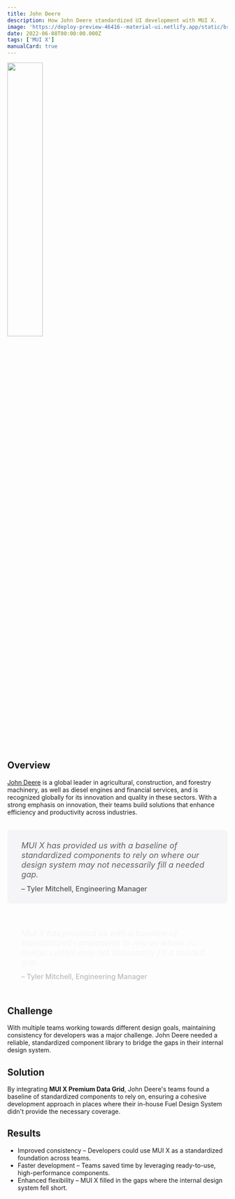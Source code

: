 ```yaml
---
title: John Deere
description: How John Deere standardized UI development with MUI X.
image: 'https://deploy-preview-46416--material-ui.netlify.app/static/branding/companies/johndeere.svg'
date: 2022-06-08T00:00:00.000Z
tags: ['MUI X']
manualCard: true
---
```


<style>
  #blog-responsive-image {
    height: 230px;
    @media (max-width: 600px) {
      height: 167px;
    }
  }
</style>

<img
    id="blog-responsive-image"
    src="/static/branding/companies/johndeere.svg"
    alt=""
    style="width: 40%; height: auto; object-fit: cover; object-position: top left; border: 0px; margin-left: 0; margin-bottom: 20px; display: block; text-align: left;"
  />

## Overview

[John Deere](https://www.deere.com/en/) is a global leader in agricultural, construction, and forestry machinery, as well as diesel engines and financial services, and is recognized globally for its innovation and quality in these sectors.
With a strong emphasis on innovation, their teams build solutions that enhance efficiency and productivity across industries.

<span class="only-light-mode">
<blockquote style="margin: 32px 0; padding: 24px 32px; background: #f5f5f7; border-left: 6px solid var(--muidocs-palette-primary-main); border-radius: 8px; font-size: 1.15rem; font-style: italic;">
  MUI X has provided us with a baseline of standardized components to rely on where our design system may not necessarily fill a needed gap.
  <br>
  <span style="display: block; margin-top: 12px; font-size: 1rem; font-style: normal; color: #555; font-weight: 500;">
    – Tyler Mitchell, Engineering Manager
  </span>
</blockquote>
</span>
<span class="only-dark-mode">
<blockquote style="margin: 32px 0; padding: 24px 32px; background: var(--muidocs-palette-background-default); border-left: 6px solid var(--muidocs-palette-primary-main); color: #f5f5f7; border-radius: 8px; font-size: 1.15rem; font-style: italic;">
  MUI X has provided us with a baseline of standardized components to rely on where our design system may not necessarily fill a needed gap.
  <br>
  <span style="display: block; margin-top: 12px; font-size: 1rem; font-style: normal; color: #bbb; font-weight: 500;">
   – Tyler Mitchell, Engineering Manager
  </span>
</blockquote>
</span>

## Challenge

With multiple teams working towards different design goals, maintaining consistency for developers was a major challenge.
John Deere needed a reliable, standardized component library to bridge the gaps in their internal design system.

## Solution

By integrating **MUI X Premium Data Grid**, John Deere's teams found a baseline of standardized components to rely on, ensuring a cohesive development approach in places where their in-house Fuel Design System didn't provide the necessary coverage.

## Results

- Improved consistency – Developers could use MUI X as a standardized foundation across teams.
- Faster development – Teams saved time by leveraging ready-to-use, high-performance components.
- Enhanced flexibility – MUI X filled in the gaps where the internal design system fell short.
